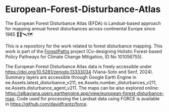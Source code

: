 # European-Forest-Disturbance-Atlas

The European Forest Disturbance Atlas (EFDA) is Landsat-based approach for mapping annual forest disturbances across continental Europe since 1985 🌳🌲🛰️🗺️

This is a repository for the work related to forest disturbance mapping. This work is part of the [ForestPaths](https://forestpaths.eu/) project (Co-designing Holistic Forest-based Policy Pathways for Climate Change Mitigation, ID No 101056755).

The European Forest Disturbance Atlas data is freely accessible under https://doi.org/10.5281/zenodo.13333034 (Viana-Soto and Senf, 2024).
Summary layers are accessible through Google Earth Engine in ee.Assets.latest_disturbance_v211, ee.Assets.number_disturbances_v211, ee.Assets.disturbance_agent_v211. 
The maps can be also explored online: https://albaviana.users.earthengine.app/view/european-forest-disturbance-map. 
Code used for processing the Landsat data using FORCE is available in https://github.com/davidfrantz/force. 
